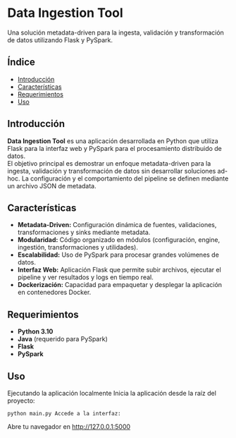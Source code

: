 # Data Ingestion Tool

Una solución metadata-driven para la ingesta, validación y transformación de datos utilizando Flask y PySpark.

## Índice

- [Introducción](#introducción)
- [Características](#características)
- [Requerimientos](#requerimientos)
- [Uso](#uso)

## Introducción

**Data Ingestion Tool** es una aplicación desarrollada en Python que utiliza Flask para la interfaz web y PySpark para el procesamiento distribuido de datos.  
El objetivo principal es demostrar un enfoque metadata-driven para la ingesta, validación y transformación de datos sin desarrollar soluciones ad-hoc. La configuración y el comportamiento del pipeline se definen mediante un archivo JSON de metadata.

## Características

- **Metadata-Driven:** Configuración dinámica de fuentes, validaciones, transformaciones y sinks mediante metadata.
- **Modularidad:** Código organizado en módulos (configuración, engine, ingestión, transformaciones y utilidades).
- **Escalabilidad:** Uso de PySpark para procesar grandes volúmenes de datos.
- **Interfaz Web:** Aplicación Flask que permite subir archivos, ejecutar el pipeline y ver resultados y logs en tiempo real.
- **Dockerización:** Capacidad para empaquetar y desplegar la aplicación en contenedores Docker.

## Requerimientos

- **Python 3.10**
- **Java** (requerido para PySpark)
- **Flask**
- **PySpark**

## Uso
Ejecutando la aplicación localmente
Inicia la aplicación desde la raíz del proyecto:

`
python main.py
Accede a la interfaz:
`

Abre tu navegador en http://127.0.0.1:5000
